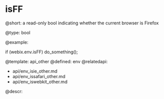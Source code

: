 isFF
=============


@short: a read-only bool indicating whether the current browser is Firefox
	

@type: bool

@example:

if (webix.env.isFF)
	do_something();


@template:	api_other
@defined:	env	
@relatedapi:
- api/env_isie_other.md
- api/env_issafari_other.md
- api/env_iswebkit_other.md

@descr:


